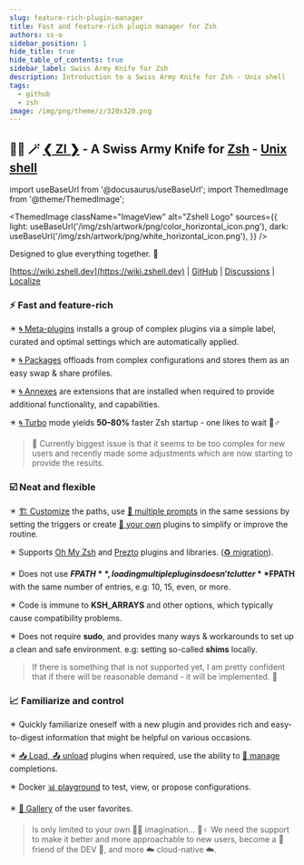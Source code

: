 ```yaml
---
slug: feature-rich-plugin-manager
title: Fast and feature-rich plugin manager for Zsh
authors: ss-o
sidebar_position: 1
hide_title: true
hide_table_of_contents: true
sidebar_label: Swiss Army Knife for Zsh
description: Introduction to a Swiss Army Knife for Zsh - Unix shell
tags:
  - github
  - zsh
image: /img/png/theme/z/320x320.png
---
```


## 🧙‍♂️ 🪄 [❮ ZI ❯](https://github.com/z-shell/zi) - A Swiss Army Knife for [Zsh](https://zsh.sourceforge.io/) - [Unix shell](https://en.wikipedia.org/wiki/Unix_shell)

import useBaseUrl from '@docusaurus/useBaseUrl'; import ThemedImage from '@theme/ThemedImage';

<ThemedImage className="ImageView" alt="Zshell Logo" sources={{
    light: useBaseUrl('/img/zsh/artwork/png/color_horizontal_icon.png'),
    dark: useBaseUrl('/img/zsh/artwork/png/white_horizontal_icon.png'),
  }} />

Designed to glue everything together. 🔗

[https://wiki.zshell.dev](https://wiki.zshell.dev) | [GitHub](https://github.com/z-shell/) | [Discussions](https://github.com/orgs/z-shell/discussions/) | [Localize](https://digitalclouds.crowdin.com/z-shell)

### ⚡️ Fast and feature-rich

✴️ [🌀 Meta-plugins](/search?q=meta+plugins) installs a group of complex plugins via a simple label, curated and optimal settings which are automatically applied.

✴️ [🌀 Packages](/ecosystem/packages/synopsis) offloads from complex configurations and stores them as an easy swap & share profiles.

✴️ [🌀 Annexes](/ecosystem/annexes/overview) are extensions that are installed when required to provide additional functionality, and capabilities.

✴️ [🌀 Turbo](/docs/getting_started/overview#turbo-mode-zsh--53) mode yields **50–80%** faster Zsh startup - one likes to wait 🙇‍‍♂️

<!--\s*(truncate)\s*-->

> 🥵 Currently biggest issue is that it seems to be too complex for new users and recently made some adjustments which are now starting to provide the results.

### ☑️ Neat and flexible

✴️ [🏗️ Customize](/docs/guides/customization#customizing-paths) the paths, use [🥷 multiple prompts](/docs/guides/customization#multiple-prompts) in the same sessions by setting the triggers or create [🚩 your own](/docs/guides/customization#non-github-local-plugins) plugins to simplify or improve the routine.

✴️ Supports [Oh My Zsh](/docs/getting_started/overview#oh-my-zsh-prezto) and [Prezto](/docs/getting_started/overview#oh-my-zsh-prezto) plugins and libraries. ([♻️ migration](/docs/getting_started/migration)).

✴️ Does not use **$FPATH**, loading multiple plugins doesn't clutter **$FPATH** with the same number of entries, e.g: 10, 15, even, or more.

✴️ Code is immune to **KSH_ARRAYS** and other options, which typically cause compatibility problems.

✴️ Does not require **sudo**, and provides many ways & workarounds to set up a clean and safe environment. e.g: setting so-called **shims** locally.

> If there is something that is not supported yet, I am pretty confident that if there will be reasonable demand - it will be implemented. 🔨

### 📈 Familiarize and control

✴️ Quickly familiarize oneself with a new plugin and provides rich and easy-to-digest information that might be helpful on various occasions.

✴️ [📥 Load, 📤 unload](/docs/guides/commands#loading-and-unloading) plugins when required, use the ability to [🧙‍ manage](/docs/guides/commands#completions-management) completions.

✴️ Docker [📊 playground](https://github.com/z-shell/playground) to test, view, or propose configurations.

✴️ [💫 Gallery](/community/gallery/collection) of the user favorites.

> Is only limited to your own 🤦‍♂️ imagination… 🧙‍‍♀️ We need the support to make it better and more approachable to new users, become a 💞 friend of the DEV 💞, and more ☁️ cloud-native ☁️.
